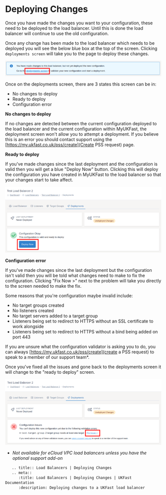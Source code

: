 # Deploying Changes

Once you have made the changes you want to your configuration, these need to be deployed to the load balancer. Until this is done the load balancer will continue to use the old configuration.

Once any change has been made to the load balancer which needs to be deployed you will see the below blue box at the top of the screen. Clicking `deployments screen` will take you to the page to deploy these changes.

![Deployment Alert](files/deployment_alert_small.png)

Once on the deployments screen, there are 3 states this screen can be in:
- No changes to deploy
- Ready to deploy
- Configuration error

**No changes to deploy**

If no changes are detected between the current configuration deployed to the load balancer and the current configuration within MyUKFast, the deployment screen won't allow you to attempt a deployment. If you believe this is an error you should contact support using the [https://my.ukfast.co.uk/pss/create](Create PSS request) page.

**Ready to deploy**

If you've made changes since the last deployment and the configuration is valid then you will get a blue "Deploy Now" button. Clicking this will deploy the configuration you have created in MyUKFast to the load balancer so that your changes start to take affect.

![Ready to deploy](files/deployment_validation_passed_small.png)

**Configuration error**

If you've made changes since the last deployment but the configuration isn't valid then you will be told what changes need to make to fix the configuration. Clicking "Fix Now >" next to the problem will take you directly to the screen needed to make the fix.

Some reasons that you're configuration maybe invalid include:
* No target groups created
* No listeners created
* No target servers added to a target group
* Listeners being set to redirect to HTTPS without an SSL certificate to work alongside
* Listeners being set to redirect to HTTPS without a bind being added on port 443

If you are unsure what the configuration validator is asking you to do, you can always [https://my.ukfast.co.uk/pss/create](create a PSS request) to speak to a member of our support team*.

Once you've fixed all the issues and gone back to the deployments screen it will change to the "ready to deploy" screen.

![Configuration error](files/deployment_validation_failed_small.png)

* *Not available for eCloud VPC load balancers unless you have the optional support add-on*

```eval_rst
   .. title:: Load Balancers | Deploying Changes
   .. meta::
      :title: Load Balancers | Deploying Changes | UKFast Documentation
      :description: Deploying changes to a UKFast load balancer
```